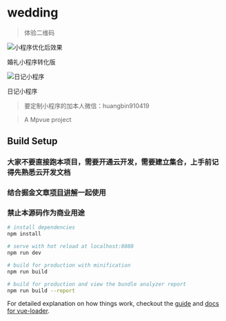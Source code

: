 # wedding

> 体验二维码

![小程序优化后效果](https://images.gitee.com/uploads/images/2019/1106/161213_885f9c67_1937666.png "pic_010.png")

婚礼小程序转化版

![日记小程序](https://images.gitee.com/uploads/images/2019/1106/161339_19293632_1937666.jpeg "1570776962(1).jpg")

日记小程序

> 要定制小程序的加本人微信：huangbin910419

> A Mpvue project

## Build Setup

### 大家不要直接跑本项目，需要开通云开发，需要建立集合，上手前记得先熟悉云开发文档
### 结合掘金文章[项目讲解](https://juejin.im/post/5c341e1d6fb9a049f66c4876#heading-5)一起使用
### 禁止本源码作为商业用途

``` bash
# install dependencies
npm install

# serve with hot reload at localhost:8080
npm run dev

# build for production with minification
npm run build

# build for production and view the bundle analyzer report
npm run build --report
```

For detailed explanation on how things work, checkout the [guide](http://vuejs-templates.github.io/webpack/) and [docs for vue-loader](http://vuejs.github.io/vue-loader).
